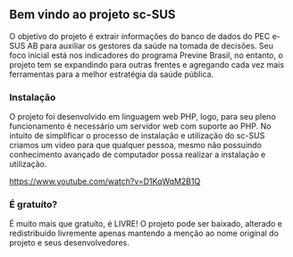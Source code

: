 ## Bem vindo ao projeto sc-SUS

O objetivo do projeto é extrair informações do banco de dados do PEC e-SUS AB para auxiliar os gestores da saúde na tomada de decisões. Seu foco inicial está nos indicadores do programa Previne Brasil, no entanto, o projeto tem se expandindo para outras frentes e agregando cada vez mais ferramentas para a melhor estratégia da saúde pública.

### Instalação

O projeto foi desenvolvido em linguagem web PHP, logo, para seu pleno funcionamento é necessário um servidor web com suporte ao PHP. No intuito de simplificar o processo de instalação e utilização do sc-SUS criamos um vídeo para que qualquer pessoa, mesmo não possuindo conhecimento avançado de computador possa realizar a instalação e utilização.

https://www.youtube.com/watch?v=D1KqWqM2B1Q

### É gratuíto?

É muito mais que gratuíto, é LIVRE! O projeto pode ser baixado, alterado e redistribuído livremente apenas mantendo a menção ao nome original do projeto e seus desenvolvedores.

